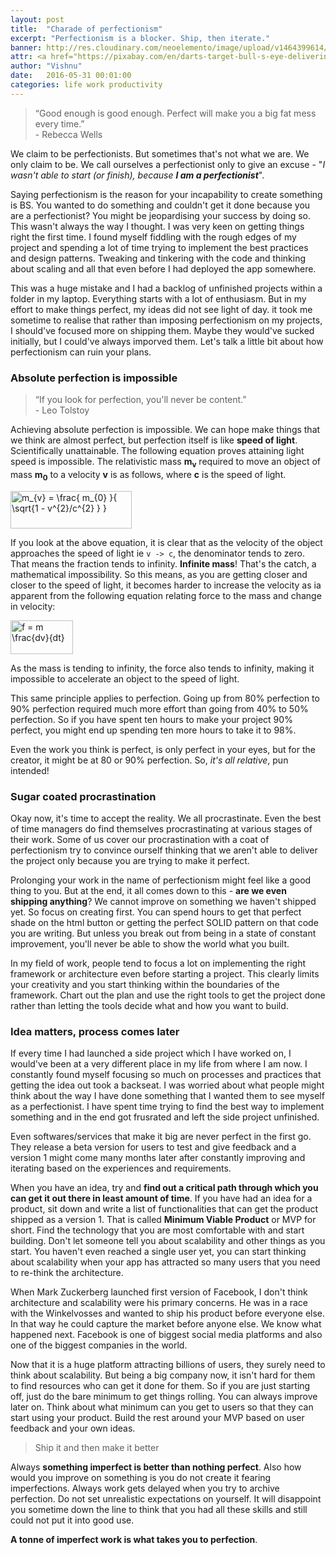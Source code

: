 ```yaml
---
layout: post
title:  "Charade of perfectionism"
excerpt: "Perfectionism is a blocker. Ship, then iterate."
banner: http://res.cloudinary.com/neoelemento/image/upload/v1464399614/blog/perfectionism-min.jpg
attr: <a href="https://pixabay.com/en/darts-target-bull-s-eye-delivering-673229/">Pixabay</a>
author: "Vishnu"
date:   2016-05-31 00:01:00
categories: life work productivity
---
```

>“Good enough is good enough. Perfect will make you a big fat mess every time.”
<br >- Rebecca Wells

We claim to be perfectionists. But sometimes that's not what we are. We only claim to be. We call ourselves a perfectionist only to give an excuse - "*I wasn't able to start (or finish), because **I am a perfectionist***".

Saying perfectionism is the reason for your incapability to create something is BS. You wanted to do something and couldn't get it done because you are a perfectionist? You might be jeopardising your success by doing so. This wasn't always the way I thought. I was very keen on getting things right the first time. I found myself fiddling with the rough edges of my project and spending a lot of time trying to implement the best practices and design patterns. Tweaking and tinkering with the code and thinking about scaling and all that even before I had deployed the app somewhere.

This was a huge mistake and I had a backlog of unfinished projects within a folder in my laptop. Everything starts with a lot of enthusiasm. But in my effort to make things perfect, my ideas did not see light of day. it took me sometime to realise that rather than imposing perfectionism on my projects, I should've focused more on shipping them. Maybe they would've sucked initially, but I could've always imporved them. Let's talk a little bit about how perfectionism can ruin your plans.

### Absolute perfection is impossible
>“If you look for perfection, you'll never be content.”
<br >- Leo Tolstoy

Achieving absolute perfection is impossible. We can hope make things that we think are almost perfect, but perfection itself is like **speed of light**. Scientifically unattainable. The following equation proves attaining light speed is impossible. The relativistic mass **m<sub>v</sub>** required to move an object of mass **m<sub>0</sub>** to a velocity **v** is as follows, where **c** is the speed of light.

<img src="http://www.sciweavers.org/tex2img.php?eq=m_%7Bv%7D%20%20%3D%20%20%5Cfrac%7B%20m_%7B0%7D%20%7D%7B%20%5Csqrt%7B1%20-%20v%5E%7B2%7D%2Fc%5E%7B2%7D%20%7D%20%7D&bc=Transparent&fc=Black&im=png&fs=18&ff=mathdesign&edit=0" align="center" border="0" alt="m_{v}  =  \frac{ m_{0} }{ \sqrt{1 - v^{2}/c^{2} } }" width="194" height="60" />

If you look at the above equation, it is clear that as the velocity of the object approaches the speed of light ie `v -> c`, the denominator tends to zero. That means the fraction tends to infinity. **Infinite mass**! That's the catch, a mathematical impossibility. So this means, as you are getting closer and closer to the speed of light, it becomes harder to increase the velocity as ia apparent from the following equation relating force to the mass and change in velocity:

<img src="http://www.sciweavers.org/tex2img.php?eq=f%20%3D%20m%20%5Cfrac%7Bdv%7D%7Bdt%7D&bc=Transparent&fc=Black&im=png&fs=18&ff=mathptmx&edit=0" align="center" border="0" alt="f = m \frac{dv}{dt}" width="100" height="54" />

As the mass is tending to infinity, the force also tends to infinity, making it impossible to accelerate an object to the speed of light.

This same principle applies to perfection. Going up from 80% perfection to 90% perfection required much more effort than going from 40% to 50% perfection. So if you have spent ten hours to make your project 90% perfect, you might end up spending ten more hours to take it to 98%.

Even the work you think is perfect, is only perfect in your eyes, but for the creator, it might be at 80 or 90% perfection. So, *it's all relative*, pun intended!

### Sugar coated procrastination
Okay now, it's time to accept the reality. We all procrastinate. Even the best of time managers do find themselves procrastinating at various stages of their work. Some of us cover our procrastination with a coat of perfectionism try to convince ourself thinking that we aren't able to deliver the project only because you are trying to make it perfect.

Prolonging your work in the name of perfectionism might feel like a good thing to you. But at the end, it all comes down to this - **are we even shipping anything**? We cannot improve on something we haven't shipped yet. So focus on creating first. You can spend hours to get that perfect shade on the html button or getting the perfect SOLID pattern on that code you are writing. But unless you break out from being in a state of constant improvement, you'll never be able to show the world what you built.

In my field of work, people tend to focus a lot on implementing the right framework or architecture even before starting a project. This clearly limits your creativity and you start thinking within the boundaries of the framework. Chart out the plan and use the right tools to get the project done rather than letting the tools decide what and how you want to build. 

### Idea matters, process comes later
If every time I had launched a side project which I have worked on, I would've been at a very different place in my life from where I am now. I constantly found myself focusing so much on processes and practices that getting the idea out took a backseat. I was worried about what people might think about the way I have done something that I wanted them to see myself as a perfectionist. I have spent time trying to find the best way to implement something and in the end got frusrated and left the side project unfinished.

Even softwares/services that make it big are never perfect in the first go. They release a beta version for users to test and give feedback and a version 1 might come many months later after constantly improving and iterating based on the experiences and requirements.

When you have an idea, try and **find out a critical path through which you can get it out there in least amount of time**. If you have had an idea for a product, sit down and write a list of functionalities that can get the product shipped as a version 1. That is called **Minimum Viable Product** or MVP for short. Find the technology that you are most comfortable with and start building. Don't let someone tell you about scalability and other things as you start. You haven't even reached a single user yet, you can start thinking about scalability when your app has attracted so many users that you need to re-think the architecture.

When Mark Zuckerberg launched first version of Facebook, I don't think architecture and scalability were his primary concerns. He was in a race with the Winkelvosses and wanted to ship his product before everyone else. In that way he could capture the market before anyone else. We know what happened next. Facebook is one of biggest social media platforms and also one of the biggest companies in the world.

Now that it is a huge platform attracting billions of users, they surely need to think about scalability. But being a big company now, it isn't hard for them to find resources who can get it done for them. So if you are just starting off, just do the bare minimum to get things rolling. You can always improve later on. Think about what minimum can you get to users so that they can start using your product. Build the rest around your MVP based on user feedback and your own ideas.

> Ship it and then make it better

Always **something imperfect is better than nothing perfect**. Also how would you improve on something is you do not create it fearing imperfections. Always work gets delayed when you try to archive perfection. Do not set unrealistic expectations on yourself. It will disappoint you sometime down the line to think that you had all these skills and still could not put it into good use.

**A tonne of imperfect work is what takes you to perfection**.
